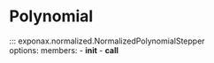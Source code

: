 # Polynomial

::: exponax.normalized.NormalizedPolynomialStepper  
    options:
        members:
            - __init__
            - __call__